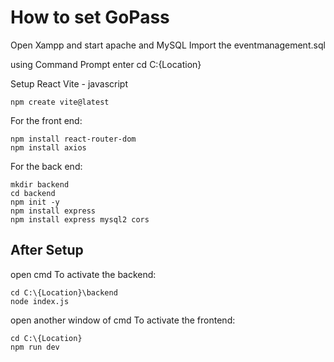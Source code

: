 # How to set GoPass

Open Xampp and start apache and MySQL
Import the eventmanagement.sql

using Command Prompt enter
cd C:\{Location}

Setup React Vite - javascript
```
npm create vite@latest
```

For the front end:
```
npm install react-router-dom
npm install axios
```

For the back end:
```
mkdir backend
cd backend
npm init -y
npm install express
npm install express mysql2 cors
```


## After Setup
open cmd
To activate the backend:
```
cd C:\{Location}\backend
node index.js
```

open another window of cmd
To activate the frontend:
```
cd C:\{Location}
npm run dev
```

